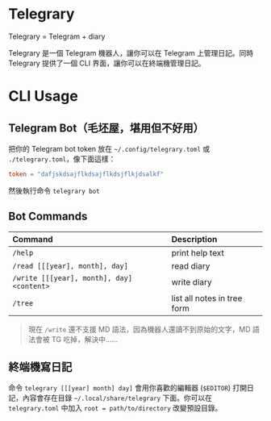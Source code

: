 # Telegrary
Telegrary = Telegram + diary

Telegrary 是一個 Telegram 機器人，讓你可以在 Telegram 上管理日記。同時 Telegrary 提供了一個 CLI 界面，讓你可以在終端機管理日記。

# CLI Usage
## Telegram Bot（毛坯屋，堪用但不好用）
把你的 Telegram bot token 放在 `~/.config/telegrary.toml` 或 `./telegrary.toml`，像下面這樣：

```toml
token = "dafjskdsajflkdsajflkdsjflkjdsalkf"
```

然後執行命令 `telegrary bot`

## Bot Commands
| Command                                   | Description                 |
| :--------------                           | :--------------             |
| `/help`                                   | print help text             |
| `/read [[[year], month], day]`            | read diary                  |
| `/write [[[year], month], day] <content>` | write diary                 |
| `/tree`                                   | list all notes in tree form |

> 現在 `/write` 還不支援 MD 語法，因為機器人還讀不到原始的文字，MD 語法會被 TG 吃掉，解決中......

## 終端機寫日記
命令 `telegrary [[[year] month] day]` 會用你喜歡的編輯器 (`$EDITOR`) 打開日記，內容會存在目錄 `~/.local/share/telegrary` 下面。你可以在 `telegrary.toml` 中加入 `root = path/to/directory` 改變預設目錄。
